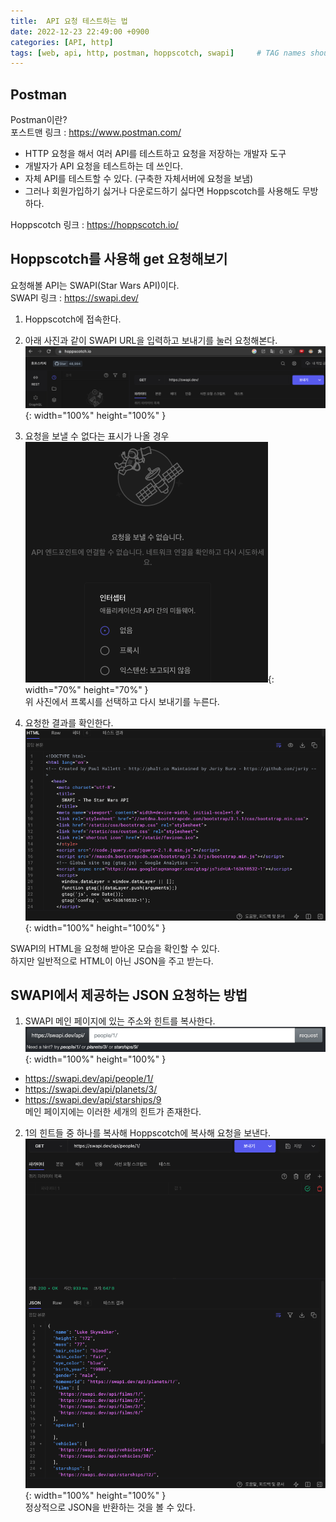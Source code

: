 ```yaml
---
title:  API 요청 테스트하는 법
date: 2022-12-23 22:49:00 +0900
categories: [API, http]
tags: [web, api, http, postman, hoppscotch, swapi]     # TAG names should always be lowercase
---
```


## Postman
Postman이란?   
포스트맨 링크 : <https://www.postman.com/>
- HTTP 요청을 해서 여러 API를 테스트하고 요청을 저장하는 개발자 도구
- 개발자가 API 요청을 테스트하는 데 쓰인다.
- 자체 API를 테스트할 수 있다. (구축한 자체서버에 요청을 보냄)
- 그러나 회원가입하기 싫거나 다운로드하기 싫다면 Hoppscotch를 사용해도 무방하다.

Hoppscotch 링크 : <https://hoppscotch.io/>

## Hoppscotch를 사용해 get 요청해보기
요청해볼 API는 SWAPI(Star Wars API)이다.   
SWAPI 링크 : <https://swapi.dev/>
1. Hoppscotch에 접속한다.
   

2. 아래 사진과 같이 SWAPI URL을 입력하고 보내기를 눌러 요청해본다.
![api-request](/assets/img/20221223_1.png){: width="100%" height="100%" }   
   

3. 요청을 보낼 수 없다는 표시가 나올 경우
![api-request-error](/assets/img/20221223_2.png){: width="70%" height="70%" }   
위 사진에서 프록시를 선택하고 다시 보내기를 누른다.
   
4. 요청한 결과를 확인한다.
![api-request-result](/assets/img/20221223_3.png){: width="100%" height="100%" }
   
SWAPI의 HTML을 요청해 받아온 모습을 확인할 수 있다.   
하지만 일반적으로 HTML이 아닌 JSON을 주고 받는다.

## SWAPI에서 제공하는 JSON 요청하는 방법
1. SWAPI 메인 페이지에 있는 주소와 힌트를 복사한다.
![swapi-hints](/assets/img/20221223_4.png){: width="100%" height="100%" }
- https://swapi.dev/api/people/1/
- https://swapi.dev/api/planets/3/
- https://swapi.dev/api/starships/9   
메인 페이지에는 이러한 세개의 힌트가 존재한다.   

2. 1의 힌트들 중 하나를 복사해 Hoppscotch에 복사해 요청을 보낸다.
![swapi-results](/assets/img/20221223_5.png){: width="100%" height="100%" }   
정상적으로 JSON을 반환하는 것을 볼 수 있다.
